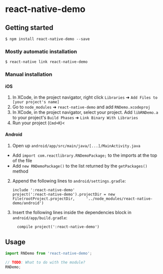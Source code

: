 
# react-native-demo

## Getting started

`$ npm install react-native-demo --save`

### Mostly automatic installation

`$ react-native link react-native-demo`

### Manual installation


#### iOS

1. In XCode, in the project navigator, right click `Libraries` ➜ `Add Files to [your project's name]`
2. Go to `node_modules` ➜ `react-native-demo` and add `RNDemo.xcodeproj`
3. In XCode, in the project navigator, select your project. Add `libRNDemo.a` to your project's `Build Phases` ➜ `Link Binary With Libraries`
4. Run your project (`Cmd+R`)<

#### Android

1. Open up `android/app/src/main/java/[...]/MainActivity.java`
  - Add `import com.reactlibrary.RNDemoPackage;` to the imports at the top of the file
  - Add `new RNDemoPackage()` to the list returned by the `getPackages()` method
2. Append the following lines to `android/settings.gradle`:
  	```
  	include ':react-native-demo'
  	project(':react-native-demo').projectDir = new File(rootProject.projectDir, 	'../node_modules/react-native-demo/android')
  	```
3. Insert the following lines inside the dependencies block in `android/app/build.gradle`:
  	```
      compile project(':react-native-demo')
  	```


## Usage
```javascript
import RNDemo from 'react-native-demo';

// TODO: What to do with the module?
RNDemo;
```
  